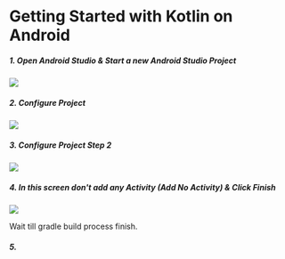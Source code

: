 # Getting Started with Kotlin on Android

##### 1. Open Android Studio & Start a new Android Studio Project
![](https://raw.githubusercontent.com/s4kibs4mi/KotlinSchool/master/src/main/resources/images/en/begin_step_1.png)

##### 2. Configure Project
![](https://raw.githubusercontent.com/s4kibs4mi/KotlinSchool/master/src/main/resources/images/en/begin_step_2.png)

##### 3. Configure Project Step 2
![](https://raw.githubusercontent.com/s4kibs4mi/KotlinSchool/master/src/main/resources/images/en/begin_step_3.png)

##### 4. In this screen don't add any Activity (Add No Activity) & Click Finish
![](https://raw.githubusercontent.com/s4kibs4mi/KotlinSchool/master/src/main/resources/images/en/begin_step_4.png)

Wait till gradle build process finish.

##### 5. 
![]()
